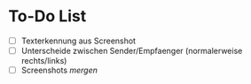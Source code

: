 # To-Do List
- [ ] Texterkennung aus Screenshot
- [ ] Unterscheide zwischen Sender/Empfaenger (normalerweise rechts/links)
- [ ] Screenshots *mergen*
